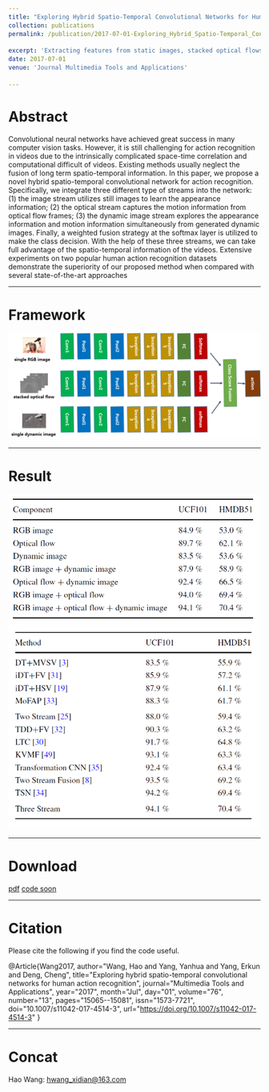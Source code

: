 ```yaml
---
title: "Exploring Hybrid Spatio-Temporal Convolutional Networks for Human Action Recognition, MTAP 2017"
collection: publications
permalink: /publication/2017-07-01-Exploring_Hybrid_Spatio-Temporal_Convolutional_Networks_for_Human_Action_Recognition

excerpt: 'Extracting features from static images, stacked optical flows and dynamic images and then performing weighted fusion to obtain 94.1% on UCF101 / 70.4% on HMDB51'
date: 2017-07-01
venue: 'Journal Multimedia Tools and Applications'

---
```

# Abstract
Convolutional neural networks have achieved great success in many computer vision tasks. However, it is still challenging for action recognition in videos due to the intrinsically complicated space-time correlation and computational difficult of videos. Existing methods usually neglect the fusion of long term spatio-temporal information. In this paper, we propose a novel hybrid spatio-temporal convolutional network for action recognition. Specifically, we integrate three different type of streams into the network: (1) the image stream utilizes still images to learn the appearance information; (2) the optical stream captures the motion information from optical flow frames; (3) the dynamic image stream explores the appearance information and motion information simultaneously from generated dynamic images. Finally, a weighted fusion strategy at the softmax layer is utilized to make the class decision. With the help of these three streams, we can take full advantage of the spatio-temporal information of the videos. Extensive experiments on two popular human action recognition datasets demonstrate the superiority of our proposed method when compared with several state-of-the-art approaches

---
# Framework
![image](/files/MTAP17/Framework.png)

---
# Result
![image](/files/MTAP17/Result.png)
![image](/files/MTAP17/ResultSOA.png)

---
# Download
[pdf](https://link.springer.com/content/pdf/10.1007%2Fs11042-017-4514-3.pdf)
[code soon]()


---
# Citation
Please cite the following if you find the code useful.

@Article{Wang2017,
author="Wang, Hao
and Yang, Yanhua
and Yang, Erkun
and Deng, Cheng",
title="Exploring hybrid spatio-temporal convolutional networks for human action recognition",
journal="Multimedia Tools and Applications",
year="2017",
month="Jul",
day="01",
volume="76",
number="13",
pages="15065--15081",
issn="1573-7721",
doi="10.1007/s11042-017-4514-3",
url="https://doi.org/10.1007/s11042-017-4514-3"
}

---
# Concat
Hao Wang: hwang_xidian@163.com

